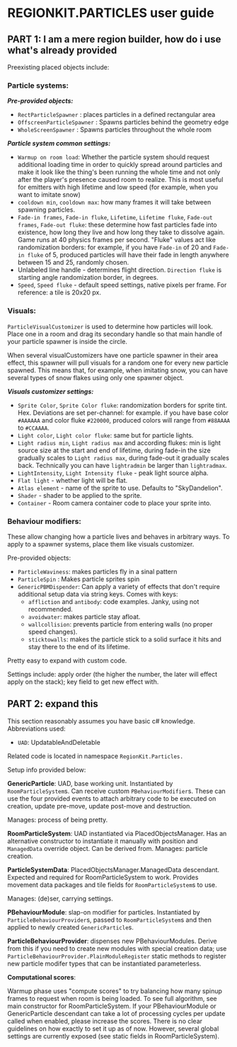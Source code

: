 # REGIONKIT.PARTICLES user guide

## PART 1: I am a mere region builder, how do i use what's already provided

Preexisting placed objects include:

### Particle systems:

***Pre-provided objects:***

  - `RectParticleSpawner` : places particles in a defined rectangular area
  - `OffscreenParticleSpawner` : Spawns particles behind the geometry edge
  - `WholeScreenSpawner` : Spawns particles throughout the whole room
  
***Particle system common settings:***

  - `Warmup on room load`: Whether the particle system should request additional loading time in order to quickly spread around particles and make it look like the thing's been running the whole time and not only after the player's presence caused room to realize. This is most useful for emitters with high lifetime and low speed (for example, when you want to imitate snow)
  - `cooldown min`, `cooldown max`: how many frames it will take between spawning particles.
  - `Fade-in frames`, `Fade-in fluke`, `Lifetime`, `Lifetime fluke`, `Fade-out frames`, `Fade-out fluke`: these determine how fast particles fade into existence, how long they live and how long they take to dissolve again. Game runs at 40 physics frames per second. "Fluke" values act like randomization borders: for example, if you have `Fade-in` of 20 and `Fade-in fluke` of 5, produced particles will have their fade in length anywhere between 15 and 25, randomly chosen.
  - Unlabeled line handle - determines flight direction. `Direction fluke` is starting angle randomization border, in degrees.
  - `Speed`, `Speed fluke` - default speed settings, native pixels per frame. For reference: a tile is 20x20 px.

### Visuals:

  `ParticleVisualCustomizer` is used to determine how particles will look. Place one in a room and drag its secondary handle so that main handle of your particle spawner is inside the circle.
  
  When several visualCustomizers have one particle spawner in their area effect, this spawner will pull visuals for a random one for every new particle spawned. This means that, for example, when imitating snow, you can have several types of snow flakes using only one spawner object.

***Visuals customizer settings:***

  - `Sprite Color`, `Sprite Color fluke`: randomization borders for sprite tint. Hex. Deviations are set per-channel: for example. if you have base color `#AAAAAA` and color fluke `#220000`, produced colors will range from `#88AAAA` to `#CCAAAA`.
  - `Light color`, `Light color fluke`: same but for particle lights.
  - `Light radius min`, `Light radius max` and according flukes: min is light source size at the start and end of lifetime, during fade-in the size gradually scales to `Light radius max`, during fade-out it gradually scales back. Technically you can have `lightradmin` be larger than `lightradmax`.
  - `LightIntensity`, `Light Intensity fluke` - peak light source alpha.
  - `Flat light` - whether light will be flat.
  - `Atlas element` - name of the sprite to use. Defaults to "SkyDandelion".
  - `Shader` - shader to be applied to the sprite.
  - `Container` - Room camera container code to place your sprite into.
  
### Behaviour modifiers:

These allow changing how a particle lives and behaves in arbitrary ways. To apply to a spawner systems, place them like visuals customizer.

Pre-provided objects:
  - `ParticleWaviness`: makes particles fly in a sinal pattern
  - `ParticleSpin` : Makes particle sprites spin
  - `GenericPBMDispender`: Can apply a variety of effects that don't require additional setup data via string keys. Comes with keys:
    - `affliction` and `antibody`: code examples. Janky, using not recommended.
    - `avoidwater`: makes particle stay afloat.
    - `wallcollision`: prevents particle from entering walls (no proper speed changes).
    - `sticktowalls`: makes the particle stick to a solid surface it hits and stay there to the end of its lifetime.
  
  Pretty easy to expand with custom code.
  
  Settings include: apply order (the higher the number, the later will effect apply on the stack); key field to get new effect with.

## PART 2: expand this

 This section reasonably assumes you have basic c# knowledge.
  Abbreviations used:
  - `UAD`: UpdatableAndDeletable

Related code is located in namespace `RegionKit.Particles.`

Setup info provided below:

**GenericParticle**: 
 UAD, base working unit. Instantiated by `RoomParticleSystem`s. Can receive custom `PBehaviourModifier`s. These can use the four provided events to attach arbitrary code to be executed on creation, update pre-move, update post-move and destruction.

Manages: process of being pretty.

**RoomParticleSystem**:
 UAD instantiated via PlacedObjectsManager. Has an alternative constructor to instantiate it manually with position and `ManagedData` override object. Can be derived from.
Manages: particle creation.

**ParticleSystemData**:
 PlacedObjectsManager.ManagedData descendant. Expected and required for RoomParticleSystem to work. Provides movement data packages and tile fields for `RoomParticleSystem`s to use.

Manages: (de)ser, carrying settings.

**PBehaviourModule**: 
 slap-on modifier for particles. Instantiated by `ParticleBehaviourProvider`s, passed to `RoomParticleSystem`s and then applied to newly created `GenericParticle`s.

**ParticleBehaviourProvider**:
 dispenses new PBehaviourModules. Derive from this if you need to create new modules with special creation data; use `ParticleBehaviourProvider.PlainModuleRegister` static methods to register new particle modifer types that can be instantiated parameterless.

**Computational scores**:

 Warmup phase uses "compute scores" to try balancing how many spinup frames to request when room is being loaded. To see full algorithm, see main constructor for RoomParticleSystem. If your PBehaviourModule or GenericParticle descendant can take a lot of processing cycles per update called when enabled, please increase the scores. There is no clear guidelines on how exactly to set it up as of now. However, several global settings are currently exposed (see static fields in RoomParticleSystem).
